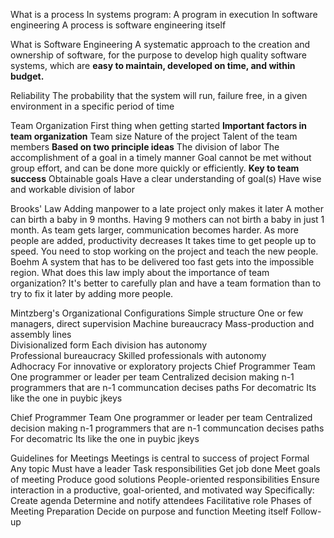 What is a process
	In systems program:
		A program in execution
	In software engineering
		A process is software engineering itself

What is Software Engineering
	A systematic approach to the creation and ownership of software, for the purpose to develop high quality software systems,  which are **easy to maintain, developed on time, and within budget.**


Reliability
	The probability that the system will run, failure free, in a given environment in a specific period of time

Team Organization
	First thing when getting started
	**Important factors in team organization**
		Team size
		Nature of the project
		Talent of the team members
	**Based on two principle ideas**
		The division of labor
		The accomplishment of a goal in a timely manner
	Goal cannot be met without group effort, and can be done more quickly or efficiently.
	**Key to team success**
		Obtainable goals
		Have a clear understanding of goal(s)
		Have wise and workable division of labor

Brooks' Law
	Adding manpower to a late project only makes it later
		A mother can birth a baby in 9 months. Having 9 mothers can not birth a baby in just 1 month.
		As team gets larger, communication becomes harder.
		As more people are added, productivity decreases
			It takes time to get people up to speed. You need to stop working on the project and teach the new people.
	Boehm
		A system that has to be delivered too fast gets into the impossible region.
	What does this law imply about the importance of team organization?
		It's better to carefully plan and have a team formation than to try to fix it later by adding more people.

Mintzberg's Organizational Configurations
	Simple structure
		One or few managers, direct supervision
	Machine bureaucracy 
		Mass-production and assembly lines  
	Divisionalized form 
		Each division has autonomy  
	Professional bureaucracy 
		Skilled professionals with autonomy  
	Adhocracy 
		For innovative or exploratory projects
	Chief Programmer Team
		One programmer or leader per team
		Centralized decision making
		n-1 programmers that are n-1 communcation decises paths
		For decomatric
		Its like the one in puybic jkeys  

Chief Programmer Team
	One programmer or leader per team
	Centralized decision making
		n-1 programmers that are n-1 communcation decises paths
	For decomatric
	Its like the one in puybic jkeys

Guidelines for Meetings
	Meetings is central to success of project
		Formal
		Any topic
	Must have a leader
		Task responsibilities
			Get job done
			Meet goals of meeting
			Produce good solutions
		People-oriented responsibilities
	Ensure interaction in a productive, goal-oriented, and motivated way
	Specifically:
		Create agenda
		Determine and notify attendees
		Facilitative role
	Phases of Meeting
		Preparation
			Decide on purpose and function
		Meeting itself
		Follow-up
		